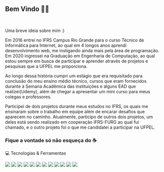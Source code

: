 ## Bem Vindo :wave::wave:

</hr></br>

Uma breve ideia sobre mim :)


Em 2016 entrei no IFRS Campus Rio Grande para o curso Técnico de Informática para Internet, ao qual em 4 longos anos aprendi desenvolvimento web, me instigando ainda mais pela área de programação.
Em 2020 ingressei na Graduação em Engenharia de Computação, ao qual estou sempre em busca de participar e aprender através de projetos e pesquisas que a UFPEL me proporciona.

Ao longo dessa história cumpri um estágio que era requisitado para conclusão do meu ensino médio técnico, cursos que eram fornecidos durante à Semana Acadêmica das instituições e alguns EAD que realizei(Udemy), além de chegar a apresentar um mini curso para meus colegas e professores.

Participei de dois projetos durante meus estudos no IFRS, os quais me ensinaram sobre o trabalho em equipe além de encarar desafios que aparecem no caminho. Atualmente, participo de outros dois projetos, um deles está sendo realizado em cooperação IFRS-FURG ao qual fui chamado, e o outro projeto foi o que me candidatei a participar na UFPEL.

### Fique a vontade só não esqueça do :coffee:

💻 Tecnologias & Ferramentas


<img src="https://img.shields.io/badge/HTML5-E34F26?style=for-the-badge&logo=html5&logoColor=white" /> <img src="https://img.shields.io/badge/CSS3-1572B6?style=for-the-badge&logo=css3&logoColor=white" /> <img src="https://img.shields.io/badge/JavaScript-323330?style=for-the-badge&logo=javascript&logoColor=F7DF1E" /> <img src="https://img.shields.io/badge/PHP-777BB4?style=for-the-badge&logo=php&logoColor=white" /> <img src="https://img.shields.io/badge/Python-3776AB?style=for-the-badge&logo=python&logoColor=white" /> <img src="https://img.shields.io/badge/React-20232A?style=for-the-badge&logo=react&logoColor=61DAFB" /> <img src="https://img.shields.io/badge/React_Native-20232A?style=for-the-badge&logo=react&logoColor=61DAFB" /> <img src="https://img.shields.io/badge/Bootstrap-563D7C?style=for-the-badge&logo=bootstrap&logoColor=white" /> <img src="https://img.shields.io/badge/jQuery-0769AD?style=for-the-badge&logo=jquery&logoColor=white" /> <img src="https://img.shields.io/badge/MySQL-00000F?style=for-the-badge&logo=mysql&logoColor=white" /> <img src="https://img.shields.io/badge/PostgreSQL-316192?style=for-the-badge&logo=postgresql&logoColor=white" /> <img src="https://img.shields.io/badge/Git-F05032?style=for-the-badge&logo=git&logoColor=white" />
